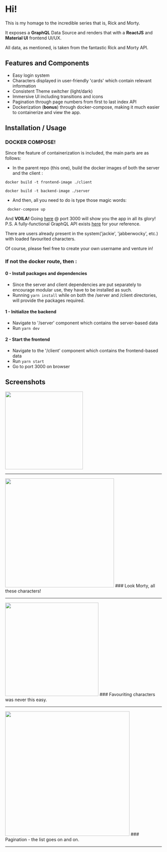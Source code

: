 # Hi!
This is my homage to the incredible series that is, Rick and Morty.

It exposes a **GraphQL** Data Source and renders that with a **ReactJS** and **Material UI** frontend UI/UX.

All data, as mentioned, is taken from the fantastic Rick and Morty API.

## Features and Components

- Easy login system
- Characters displayed in user-friendly 'cards' which contain relevant information
- Consistent Theme switcher (light/dark)
- Immersive UI including transitions and icons
- Pagination through page numbers from first to last index API
- Dockerization (**bonus**) through docker-compose, making it much easier to containerize and view the app.


## Installation / Usage

### DOCKER COMPOSE!

Since the feature of containerization is included, the main parts are as follows: 

- In the parent repo (this one), build the docker images of both the server and the client : 

`docker build -t frontend-image ./client`

`docker build -t backend-image ./server`

- And then, all you need to do is type those magic words:

` docker-compose up`

And **VOILA!** Going [here](http://localhost:3000/) @ port 3000 will show you the app in all its glory!
P.S. A fully-functional GraphQL API exists [here](http://localhost:4000) for your reference.

There are users already present in the system('jackie', 'jabberwocky', etc.) with loaded favourited characters.

Of course, please feel free to create your own username and venture in!


### If not the docker route, then : 



#### 0 - Install packages and dependencies

- Since the server and client dependencies are put separately to encourage modular use, they have to be installed as such.
- Running ` yarn install ` while on both the /server and /client directories, will provide the packages required.
#### 1 - Initialize the backend

- Navigate to '/server' component which contains the server-based data
- Run ` yarn dev `

#### 2 - Start the frontend

- Navigate to the '/client' component which contains the frontend-based data
- Run ` yarn start `
- Go to port 3000 on browser



## Screenshots

<img src="https://user-images.githubusercontent.com/22137960/149924958-02fca18b-790a-487a-a92f-af49912b3b24.png" width="250" height="250">

<hr />
<img src="https://user-images.githubusercontent.com/22137960/149924967-e5aa97c8-184e-4dfc-81c8-0510cb1d030d.png" width="350" height="350">
### Look Morty, all these characters!
<hr />

<img src="https://user-images.githubusercontent.com/22137960/149924982-8d35dc14-6cc2-449e-a46d-8fd9222440cb.png" width="300" height="300">
### Favouriting characters was never this easy.
<hr />

<img src="https://user-images.githubusercontent.com/22137960/149924987-0616e98a-d7d1-4ad4-a39c-b12ef9debb39.png" width="400" height="400">
### Pagination - the list goes on and on.
<hr />




